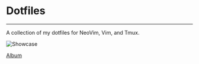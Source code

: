 # Dotfiles
***

A collection of my dotfiles for NeoVim, Vim, and Tmux.

![Showcase](https://imgur.com/H9yjsmj.png)

[Album](https://imgur.com/a/gTn22Nh)

